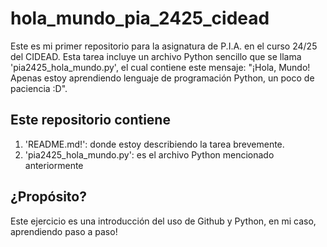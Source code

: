 # hola_mundo_pia_2425_cidead
Este es mi primer repositorio para la asignatura de P.I.A. en el curso 24/25 del CIDEAD. 
Esta tarea incluye un archivo Python sencillo que se llama 'pia2425_hola_mundo.py', el cual contiene este mensaje: "¡Hola, Mundo! Apenas estoy aprendiendo lenguaje de programación Python, un poco de paciencia :D".

## Este repositorio contiene
1. 'README.md!': donde estoy describiendo la tarea brevemente.
2. 'pia2425_hola_mundo.py': es el archivo Python mencionado anteriormente

## ¿Propósito?
Este ejercicio es una introducción del uso de Github y Python, en mi caso, aprendiendo paso a paso!
